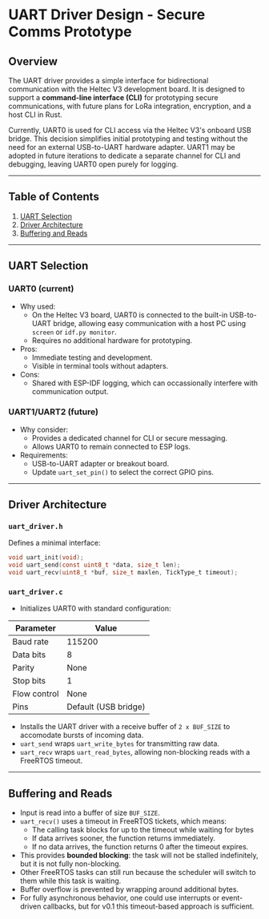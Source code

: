 # UART Driver Design - Secure Comms Prototype

## Overview

The UART driver provides a simple interface for bidirectional communication with the Heltec V3 development board. It is designed to support a **command-line interface (CLI)** for prototyping secure communications, with future plans for LoRa integration, encryption, and a host CLI in Rust.

Currently, UART0 is used for CLI access via the Heltec V3's onboard USB bridge. This decision simplifies initial prototyping and testing without the need for an external USB-to-UART hardware adapter. UART1 may be adopted in future iterations to dedicate a separate channel for CLI and debugging, leaving UART0 open purely for logging.

---

## Table of Contents

1. [UART Selection](#uart-selection)
2. [Driver Architecture](#driver-architecture)
3. [Buffering and Reads](#buffering-and-reads)

---

## UART Selection

### UART0 (current)

- Why used:
    - On the Heltec V3 board, UART0 is connected to the built-in USB-to-UART bridge, allowing easy communication with a host PC using `screen` or `idf.py monitor`.
    - Requires no additional hardware for prototyping.
- Pros:
    - Immediate testing and development.
    - Visible in terminal tools without adapters.
- Cons:
    - Shared with ESP-IDF logging, which can occassionally interfere with communication output.

### UART1/UART2 (future)

- Why consider:
    - Provides a dedicated channel for CLI or secure messaging.
    - Allows UART0 to remain connected to ESP logs.
- Requirements:
    - USB-to-UART adapter or breakout board.
    - Update `uart_set_pin()` to select the correct GPIO pins.

---

## Driver Architecture

### `uart_driver.h`

Defines a minimal interface:

```c
void uart_init(void);
void uart_send(const uint8_t *data, size_t len);
void uart_recv(uint8_t *buf, size_t maxlen, TickType_t timeout);
```

### `uart_driver.c`

- Initializes UART0 with standard configuration:

| Parameter    | Value                |
| ------------ | -------------------- |
| Baud rate    | 115200               |
| Data bits    | 8                    |
| Parity       | None                 |
| Stop bits    | 1                    |
| Flow control | None                 |
| Pins         | Default (USB bridge) |

- Installs the UART driver with a receive buffer of `2 x BUF_SIZE` to accomodate bursts of incoming data.
- `uart_send` wraps `uart_write_bytes` for transmitting raw data.
- `uart_recv` wraps `uart_read_bytes`, allowing non-blocking reads with a FreeRTOS timeout.

---

## Buffering and Reads

- Input is read into a buffer of size `BUF_SIZE`.
- `uart_recv()` uses a timeout in FreeRTOS tickets, which means:
    - The calling task blocks for up to the timeout while waiting for bytes
    - If data arrives sooner, the function returns immediately.
    - If no data arrives, the function returns 0 after the timeout expires.
- This provides **bounded blocking**: the task will not be stalled indefinitely, but it is not fully non-blocking.
- Other FreeRTOS tasks can still run because the scheduler will switch to them while this task is waiting.
- Buffer overflow is prevented by wrapping around additional bytes.
- For fully asynchronous behavior, one could use interrupts or event-driven callbacks, but for v0.1 this timeout-based approach is sufficient.
